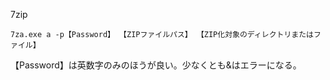 7zip

```
7za.exe a -p【Password】 【ZIPファイルパス】 【ZIP化対象のディレクトリまたはファイル】
```

【Password】は英数字のみのほうが良い。少なくとも&はエラーになる。
